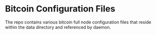 # Bitcoin Configuration Files

The repo contains various bitcoin full node configuration files that reside within the data directory and referenced by daemon.

